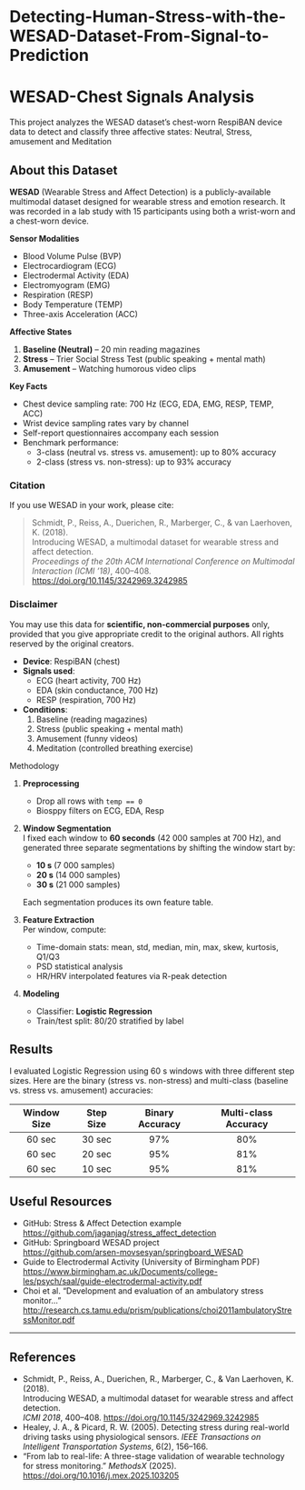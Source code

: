 # Detecting-Human-Stress-with-the-WESAD-Dataset-From-Signal-to-Prediction
# WESAD-Chest Signals Analysis

This project analyzes the WESAD dataset’s chest-worn RespiBAN device data to
detect and classify three affective states: Neutral, Stress, amusement and Meditation

## About this Dataset

**WESAD** (Wearable Stress and Affect Detection) is a publicly-available multimodal dataset designed for wearable stress and emotion research. It was recorded in a lab study with 15 participants using both a wrist-worn and a chest-worn device.

**Sensor Modalities**  
- Blood Volume Pulse (BVP)  
- Electrocardiogram (ECG)  
- Electrodermal Activity (EDA)  
- Electromyogram (EMG)  
- Respiration (RESP)  
- Body Temperature (TEMP)  
- Three-axis Acceleration (ACC)  

**Affective States**  
1. **Baseline (Neutral)** – 20 min reading magazines  
2. **Stress** – Trier Social Stress Test (public speaking + mental math)  
3. **Amusement** – Watching humorous video clips  

**Key Facts**  
- Chest device sampling rate: 700 Hz (ECG, EDA, EMG, RESP, TEMP, ACC)  
- Wrist device sampling rates vary by channel  
- Self-report questionnaires accompany each session  
- Benchmark performance:  
  - 3-class (neutral vs. stress vs. amusement): up to 80% accuracy  
  - 2-class (stress vs. non-stress): up to 93% accuracy  

### Citation  
If you use WESAD in your work, please cite:  

> Schmidt, P., Reiss, A., Duerichen, R., Marberger, C., & van Laerhoven, K. (2018).  
> Introducing WESAD, a multimodal dataset for wearable stress and affect detection.  
> *Proceedings of the 20th ACM International Conference on Multimodal Interaction (ICMI ’18)*, 400–408.  
> https://doi.org/10.1145/3242969.3242985

### Disclaimer  
You may use this data for **scientific, non-commercial purposes** only, provided that you give appropriate credit to the original authors. All rights reserved by the original creators.
- **Device**: RespiBAN (chest)
- **Signals used**:
  - ECG (heart activity, 700 Hz)
  - EDA (skin conductance, 700 Hz)
  - RESP (respiration, 700 Hz)
- **Conditions**:  
  1. Baseline (reading magazines)  
  2. Stress (public speaking + mental math)  
  3. Amusement (funny videos)
  4. Meditation (controlled breathing exercise)

 Methodology

1. **Preprocessing**
   - Drop all rows with `temp == 0`  
   - Biosppy filters on ECG, EDA, Resp  

2. **Window Segmentation**  
   I fixed each window to **60 seconds** (42 000 samples at 700 Hz), and generated three separate segmentations by shifting the window start by:
   - **10 s** (7 000 samples)  
   - **20 s** (14 000 samples)  
   - **30 s** (21 000 samples)

   Each segmentation produces its own feature table.

3. **Feature Extraction**  
   Per window, compute:
   - Time-domain stats: mean, std, median, min, max, skew, kurtosis, Q1/Q3  
   - PSD statistical analysis 
   - HR/HRV interpolated features via R-peak detection

4. **Modeling**  
   - Classifier: **Logistic Regression**  
   - Train/test split: 80/20 stratified by label 
## Results

I evaluated Logistic Regression using 60 s windows with three different step sizes. Here are the binary (stress vs. non-stress) and multi-class (baseline vs. stress vs. amusement) accuracies:

| Window Size | Step Size | Binary Accuracy | Multi-class Accuracy |
| :---------: | :-------: | :-------------: | :------------------: |
| 60 sec      | 30 sec    |      97%        |        80%           |
| 60 sec      | 20 sec    |      95%        |        81%           |
| 60 sec      | 10 sec    |      95%        |        81%           |
## Useful Resources

- GitHub: Stress & Affect Detection example  
  https://github.com/jaganjag/stress_affect_detection  
- GitHub: Springboard WESAD project  
  https://github.com/arsen-movsesyan/springboard_WESAD  
- Guide to Electrodermal Activity (University of Birmingham PDF)  
  https://www.birmingham.ac.uk/Documents/college-les/psych/saal/guide-electrodermal-activity.pdf  
- Choi et al. “Development and evaluation of an ambulatory stress monitor…”  
  http://research.cs.tamu.edu/prism/publications/choi2011ambulatoryStressMonitor.pdf  

---

## References

- Schmidt, P., Reiss, A., Duerichen, R., Marberger, C., & Van Laerhoven, K. (2018).  
   Introducing WESAD, a multimodal dataset for wearable stress and affect detection.  
   *ICMI 2018*, 400–408. https://doi.org/10.1145/3242969.3242985
-  Healey, J. A., & Picard, R. W. (2005). Detecting stress during real-world driving tasks using physiological sensors. *IEEE Transactions on Intelligent Transportation Systems*, 6(2), 156–166.
- “From lab to real-life: A three-stage validation of wearable technology for stress monitoring.” *MethodsX* (2025). https://doi.org/10.1016/j.mex.2025.103205

 

